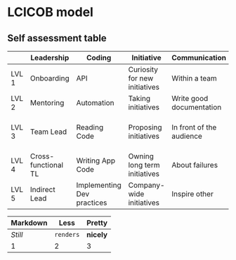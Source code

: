 # LCICOB model
## Self assessment table
|        | Leadership | Coding | Initiative | Communication | Ownership | Business |
| --- | --- | --- | --- | --- | --- | --- |
| LVL 1 | Onboarding | API | Curiosity for new initiatives | Within a team | For your artifacts | Prioritization |
| LVL 2 | Mentoring | Automation | Taking initiatives | Write good documentation | For team artifacts | Calculating cost |
| LVL 3 | Team Lead | Reading Code | Proposing initiatives | In front of the audience | For department artifacts | Cost of refactoring and automation |
| LVL 4 | Cross-functional TL | Writing App Code | Owning long term initiatives | About failures | For product or project artifacts | Tooling vs labor |
| LVL 5 | Indirect Lead | Implementing Dev practices | Company-wide initiatives | Inspire other | For organization | Profitability vs Growth |

Markdown | Less | Pretty
--- | --- | ---
*Still* | `renders` | **nicely**
1 | 2 | 3

